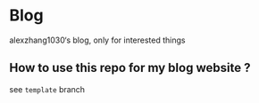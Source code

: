 # Blog

alexzhang1030‘s blog, only for interested things

## How to use this repo for my blog website ?

see `template` branch